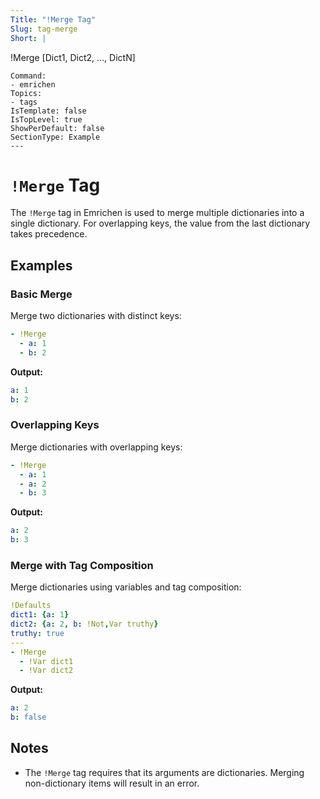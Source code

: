 ```yaml
---
Title: "!Merge Tag"
Slug: tag-merge
Short: |
  ```
  !Merge [Dict1, Dict2, ..., DictN]
  ```
Command:
  - emrichen
Topics:
  - tags
IsTemplate: false
IsTopLevel: true
ShowPerDefault: false
SectionType: Example
---
```

# `!Merge` Tag

The `!Merge` tag in Emrichen is used to merge multiple dictionaries into a single dictionary. For overlapping keys, the
value from the last dictionary takes precedence.

## Examples

### Basic Merge

Merge two dictionaries with distinct keys:

```yaml
- !Merge
  - a: 1
  - b: 2
```

**Output:**

```yaml
a: 1
b: 2
```

### Overlapping Keys

Merge dictionaries with overlapping keys:

```yaml
- !Merge
  - a: 1
  - a: 2
  - b: 3
```

**Output:**

```yaml
a: 2
b: 3
```

### Merge with Tag Composition

Merge dictionaries using variables and tag composition:

```yaml
!Defaults
dict1: {a: 1}
dict2: {a: 2, b: !Not,Var truthy}
truthy: true
---
- !Merge
  - !Var dict1
  - !Var dict2
```

**Output:**

```yaml
a: 2
b: false
```

## Notes

- The `!Merge` tag requires that its arguments are dictionaries. Merging non-dictionary items will result in an error.